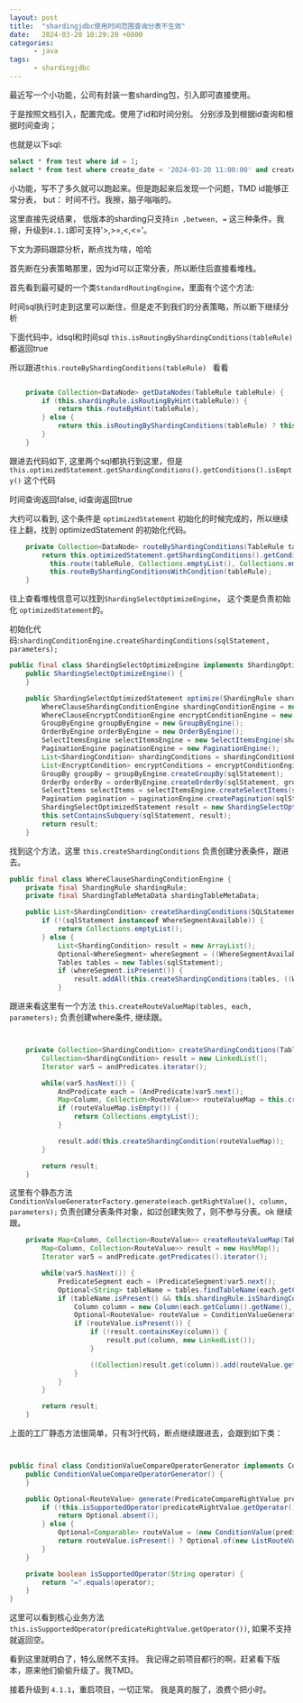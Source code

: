 ```yaml
---
layout: post
title:  "shardingjdbc使用时间范围查询分表不生效"
date:   2024-03-20 10:29:20 +0800
categories:
      - java
tags:
      - shardingjdbc
---
```


最近写一个小功能，公司有封装一套sharding包，引入即可直接使用。

于是按照文档引入，配置完成。使用了id和时间分别。 分别涉及到根据id查询和根据时间查询；

也就是以下sql:
```sql
select * from test where id = 1;
select * from test where create_date < '2024-03-20 11:00:00' and create_date > '2024-03-19 11:00:00'

```
小功能，写不了多久就可以跑起来。但是跑起来后发现一个问题，TMD id能够正常分表， but： 时间不行。我擦，脑子嗡嗡的。

这里直接先说结果， 低版本的sharding只支持`in ,between, =` 这三种条件。我擦，升级到`4.1.1`即可支持'>,>=,<,<='。



下文为源码跟踪分析，断点找为啥，哈哈

首先断在分表策略那里，因为id可以正常分表，所以断住后直接看堆栈。

首先看到最可疑的一个类`StandardRoutingEngine`，里面有个这个方法:

时间sql执行时走到这里可以断住，但是走不到我们的分表策略，所以断下继续分析

下面代码中，idsql和时间sql `this.isRoutingByShardingConditions(tableRule)` 都返回true

所以跟进`this.routeByShardingConditions(tableRule) ` 看看
```java

    private Collection<DataNode> getDataNodes(TableRule tableRule) {
        if (this.shardingRule.isRoutingByHint(tableRule)) {
            return this.routeByHint(tableRule);
        } else {
            return this.isRoutingByShardingConditions(tableRule) ? this.routeByShardingConditions(tableRule) : this.routeByMixedConditions(tableRule);
        }
    }

```

跟进去代码如下, 这里两个sql都执行到这里，但是 ` this.optimizedStatement.getShardingConditions().getConditions().isEmpty()` 这个代码

时间查询返回false,  id查询返回true

大约可以看到, 这个条件是 `optimizedStatement` 初始化的时候完成的，所以继续往上翻，找到 optimizedStatement 的初始化代码。

```java
    private Collection<DataNode> routeByShardingConditions(TableRule tableRule) {
        return this.optimizedStatement.getShardingConditions().getConditions().isEmpty() ?
          this.route(tableRule, Collections.emptyList(), Collections.emptyList()) :
          this.routeByShardingConditionsWithCondition(tableRule);
    }
```

往上查看堆栈信息可以找到`ShardingSelectOptimizeEngine`， 这个类是负责初始化 `optimizedStatement`的。

初始化代码:`shardingConditionEngine.createShardingConditions(sqlStatement, parameters);`



```java
public final class ShardingSelectOptimizeEngine implements ShardingOptimizeEngine<SelectStatement> {
    public ShardingSelectOptimizeEngine() {
    }

    public ShardingSelectOptimizedStatement optimize(ShardingRule shardingRule, ShardingTableMetaData shardingTableMetaData, String sql, List<Object> parameters, SelectStatement sqlStatement) {
        WhereClauseShardingConditionEngine shardingConditionEngine = new WhereClauseShardingConditionEngine(shardingRule, shardingTableMetaData);
        WhereClauseEncryptConditionEngine encryptConditionEngine = new WhereClauseEncryptConditionEngine(shardingRule.getEncryptRule(), shardingTableMetaData);
        GroupByEngine groupByEngine = new GroupByEngine();
        OrderByEngine orderByEngine = new OrderByEngine();
        SelectItemsEngine selectItemsEngine = new SelectItemsEngine(shardingTableMetaData);
        PaginationEngine paginationEngine = new PaginationEngine();
        List<ShardingCondition> shardingConditions = shardingConditionEngine.createShardingConditions(sqlStatement, parameters);
        List<EncryptCondition> encryptConditions = encryptConditionEngine.createEncryptConditions(sqlStatement);
        GroupBy groupBy = groupByEngine.createGroupBy(sqlStatement);
        OrderBy orderBy = orderByEngine.createOrderBy(sqlStatement, groupBy);
        SelectItems selectItems = selectItemsEngine.createSelectItems(sql, sqlStatement, groupBy, orderBy);
        Pagination pagination = paginationEngine.createPagination(sqlStatement, selectItems, parameters);
        ShardingSelectOptimizedStatement result = new ShardingSelectOptimizedStatement(sqlStatement, shardingConditions, encryptConditions, groupBy, orderBy, selectItems, pagination);
        this.setContainsSubquery(sqlStatement, result);
        return result;
    }
```

找到这个方法，这里 `this.createShardingConditions` 负责创建分表条件，跟进去。
```java
public final class WhereClauseShardingConditionEngine {
    private final ShardingRule shardingRule;
    private final ShardingTableMetaData shardingTableMetaData;

    public List<ShardingCondition> createShardingConditions(SQLStatement sqlStatement, List<Object> parameters) {
        if (!(sqlStatement instanceof WhereSegmentAvailable)) {
            return Collections.emptyList();
        } else {
            List<ShardingCondition> result = new ArrayList();
            Optional<WhereSegment> whereSegment = ((WhereSegmentAvailable)sqlStatement).getWhere();
            Tables tables = new Tables(sqlStatement);
            if (whereSegment.isPresent()) {
                result.addAll(this.createShardingConditions(tables, ((WhereSegment)whereSegment.get()).getAndPredicates(), parameters));
            }
```

跟进来看这里有一个方法 `this.createRouteValueMap(tables, each, parameters);` 负责创建where条件, 继续跟。
```java


    private Collection<ShardingCondition> createShardingConditions(Tables tables, Collection<AndPredicate> andPredicates, List<Object> parameters) {
        Collection<ShardingCondition> result = new LinkedList();
        Iterator var5 = andPredicates.iterator();

        while(var5.hasNext()) {
            AndPredicate each = (AndPredicate)var5.next();
            Map<Column, Collection<RouteValue>> routeValueMap = this.createRouteValueMap(tables, each, parameters);
            if (routeValueMap.isEmpty()) {
                return Collections.emptyList();
            }

            result.add(this.createShardingCondition(routeValueMap));
        }

        return result;
    }
```

这里有个静态方法`ConditionValueGeneratorFactory.generate(each.getRightValue(), column, parameters);`
负责创建分表条件对象，如过创建失败了，则不参与分表。ok 继续跟。
```java
    private Map<Column, Collection<RouteValue>> createRouteValueMap(Tables tables, AndPredicate andPredicate, List<Object> parameters) {
        Map<Column, Collection<RouteValue>> result = new HashMap();
        Iterator var5 = andPredicate.getPredicates().iterator();

        while(var5.hasNext()) {
            PredicateSegment each = (PredicateSegment)var5.next();
            Optional<String> tableName = tables.findTableName(each.getColumn(), this.shardingTableMetaData);
            if (tableName.isPresent() && this.shardingRule.isShardingColumn(each.getColumn().getName(), (String)tableName.get())) {
                Column column = new Column(each.getColumn().getName(), (String)tableName.get());
                Optional<RouteValue> routeValue = ConditionValueGeneratorFactory.generate(each.getRightValue(), column, parameters);
                if (routeValue.isPresent()) {
                    if (!result.containsKey(column)) {
                        result.put(column, new LinkedList());
                    }

                    ((Collection)result.get(column)).add(routeValue.get());
                }
            }
        }

        return result;
    }
```

上面的工厂静态方法很简单，只有3行代码，断点继续跟进去，会跟到如下类：
```java


public final class ConditionValueCompareOperatorGenerator implements ConditionValueGenerator<PredicateCompareRightValue> {
    public ConditionValueCompareOperatorGenerator() {
    }

    public Optional<RouteValue> generate(PredicateCompareRightValue predicateRightValue, Column column, List<Object> parameters) {
        if (!this.isSupportedOperator(predicateRightValue.getOperator())) {
            return Optional.absent();
        } else {
            Optional<Comparable> routeValue = (new ConditionValue(predicateRightValue.getExpression(), parameters)).getValue();
            return routeValue.isPresent() ? Optional.of(new ListRouteValue(column.getName(), column.getTableName(), Lists.newArrayList(new Comparable[]{(Comparable)routeValue.get()}))) : Optional.absent();
        }
    }

    private boolean isSupportedOperator(String operator) {
        return "=".equals(operator);
    }
}

```

这里可以看到核心业务方法`this.isSupportedOperator(predicateRightValue.getOperator())`, 如果不支持就返回空。 

看到这里就明白了，特么居然不支持。 我记得之前项目都行的啊，赶紧看下版本，原来他们偷偷升级了。我TMD。

接着升级到 `4.1.1`，重启项目，一切正常。 我是真的服了，浪费个把小时。
